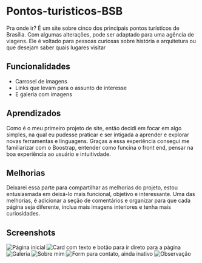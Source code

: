 # Pontos-turisticos-BSB
  Pra onde ir?
É um site sobre cinco dos principais pontos turísticos de Brasília. Com algumas alterações, pode ser adaptado para uma agência de viagens. Ele é voltado para pessoas curiosas sobre história e arquitetura ou que desejam saber quais lugares visitar


## Funcionalidades

- Carrosel de imagens
- Links que levam para o assunto de interesse
- E galeria com imagens



## Aprendizados

Como é o meu primeiro projeto de site, então decidi em focar em algo simples, na qual eu pudesse praticar e ser intigada a aprender e explorar novas ferramentas e linguagens. Graças a essa experiência consegui me familiarizar com o Boostrap, entender como funcina o front end, pensar na boa experiência ao usuário e intuitivdade.

## Melhorias
 Deixarei essa parte para compartilhar as melhorias do projeto, estou entusiasmada em deixá-lo mais funcional, objetivo e interessante. Uma das melhorias, é adicionar a seção de comentários e organizar para que cada página seja diferente, inclua mais imagens interiores e tenha mais curiosidades.


## Screenshots
![Página inicial](https://github.com/user-attachments/assets/8a92d0ec-f74e-4b1b-a4ef-04319d6739c1)
![Card com texto e botão para ir direto para a página](https://github.com/user-attachments/assets/f288b813-b842-4a95-8fa8-e05d254dadc5)
![Galeria](https://github.com/user-attachments/assets/11a13ddc-62b0-47ad-bf61-20b6e3dd879f)
![Sobre mim](https://github.com/user-attachments/assets/bcce7a20-ceb3-49f2-95c7-60641bf95270)
![Form para contato, ainda inativo](https://github.com/user-attachments/assets/a710cf75-b324-4f65-88d1-3f0508e86bdb)
![Observação](https://github.com/user-attachments/assets/e80a8829-36f4-4c3a-add6-7207290d350a)






